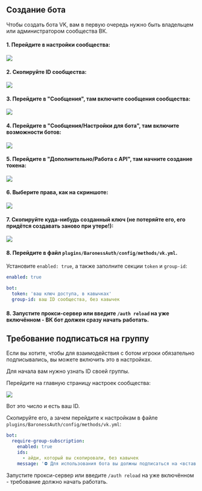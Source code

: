## Создание бота

Чтобы создать бота VK, вам в первую очередь нужно быть владельцем или администратором сообщества ВК.

#### 1. Перейдите в настройки сообщества:

![](./../assets/vk_go_to_settings.webp)

#### 2. Скопируйте ID сообщества:

![](./../assets/vk_find_community_id.webp)

#### 3. Перейдите в "Сообщения", там включите сообщения сообщества:

![](./../assets/vk_enable_messages.webp)

#### 4. Перейдите в "Сообщения/Настройки для бота", там включите возможности ботов:

![](./../assets/vk_enable_bots.webp)

#### 5. Перейдите в "Дополнительно/Работа с API", там начните создание токена:

![](./../assets/vk_start_token_creation.webp)

#### 6. Выберите права, как на скриншоте:

![](./../assets/vk_select_token_permissions.webp)

#### 7. Скопируйте куда-нибудь созданный ключ (не потеряйте его, его придётся создавать заново при утере!):

![](./../assets/vk_copy_token.webp)

#### 8. Перейдите в файл `plugins/BaronessAuth/config/methods/vk.yml`.

Установите `enabled: true`, а также заполните секции `token` и `group-id`:

```yml
enabled: true

bot:
  token: 'ваш ключ доступа, в кавычках'
  group-id: ваш ID сообщества, без кавычек
```

#### 8. Запустите прокси-сервер или введите `/auth reload` на уже включённом - ВК бот должен сразу начать работать.

## Требование подписаться на группу

Если вы хотите, чтобы для взаимодействия с ботом игроки обязательно подписывались, вы можете включить это в настройках.

Для начала вам нужно узнать ID своей группы.

Перейдите на главную страницу настроек сообщества:

![](./../assets/vk_find_community_id.webp)

Вот это число и есть ваш ID.

Скопируйте его, а зачем перейдите к настройкам в файле `plugins/BaronessAuth/config/methods/vk.yml`:

```yml
bot:
  require-group-subscription:
    enabled: true
    ids:
      - айди, который вы скопировали, без кавычек
    message: '⛔ Для использования бота вы должны подписаться на <вставьте своё>.'
```

Запустите прокси-сервер или введите `/auth reload` на уже включённом - требование должно начать работать.